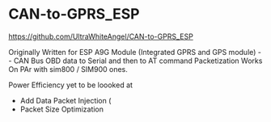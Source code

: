 # CAN-to-GPRS_ESP

https://github.com/UltraWhiteAngel/CAN-to-GPRS_ESP

Originally Written for ESP A9G Module (Integrated GPRS and GPS module)   -- CAN Bus OBD data to Serial and then to AT command Packetization
Works On PAr  with sim800 / SIM900 ones. 

Power Efficiency yet to be loooked at
- Add Data Packet Injection ( 
- Packet Size Optimization 
